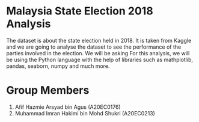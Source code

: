 # Malaysia State Election 2018 Analysis
The dataset is about the state election held in 2018. It is taken from Kaggle and we are going to analyse the dataset to see the performance of the parties involved in the election. We will be asking For this analysis, we will be using the Python language with the help of libraries such as mathplotlib, pandas, seaborn, numpy and much more.

# Group Members
1. Afif Hazmie Arsyad bin Agus (A20EC0176)
2. Muhammad Imran Hakimi bin Mohd Shukri (A20EC0213)


